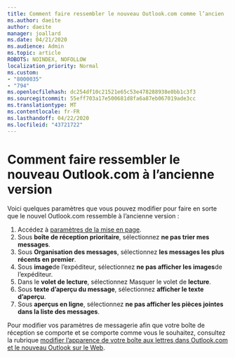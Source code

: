 ```yaml
---
title: Comment faire ressembler le nouveau Outlook.com comme l’ancien
ms.author: daeite
author: daeite
manager: joallard
ms.date: 04/21/2020
ms.audience: Admin
ms.topic: article
ROBOTS: NOINDEX, NOFOLLOW
localization_priority: Normal
ms.custom:
- "8000035"
- "794"
ms.openlocfilehash: dc254df10c21521e65c53e478288938e0bb1c3f3
ms.sourcegitcommit: 55eff703a17e500681d8fa6a87eb067019ade3cc
ms.translationtype: MT
ms.contentlocale: fr-FR
ms.lasthandoff: 04/22/2020
ms.locfileid: "43721722"
---
```

# <a name="how-to-make-the-new-outlookcom-look-like-the-old-version"></a>Comment faire ressembler le nouveau Outlook.com à l’ancienne version

Voici quelques paramètres que vous pouvez modifier pour faire en sorte que le nouvel Outlook.com ressemble à l’ancienne version :

1. Accédez à [paramètres de la mise en page](https://outlook.live.com/mail/options/mail/layout).
1. Sous **boîte de réception prioritaire**, sélectionnez **ne pas trier mes messages**.
1. Sous **Organisation des messages**, sélectionnez **les messages les plus récents en premier**.
1. Sous **image**de l’expéditeur, sélectionnez **ne pas afficher les images**de l’expéditeur.
1. Dans le **volet de lecture**, sélectionnez Masquer le volet de **lecture**.
1. Sous **texte d’aperçu du message**, sélectionnez **afficher le texte d’aperçu**.
1. Sous **aperçus en ligne**, sélectionnez **ne pas afficher les pièces jointes dans la liste des messages**.

Pour modifier vos paramètres de messagerie afin que votre boîte de réception se comporte et se comporte comme vous le souhaitez, consultez la rubrique [modifier l’apparence de votre boîte aux lettres dans Outlook.com et le nouveau Outlook sur le Web](https://support.office.com/article/b41c2ecb-f23c-42b3-b7f8-659646d5e58c?wt.mc_id=Office_Outlook_com_Alchemy).